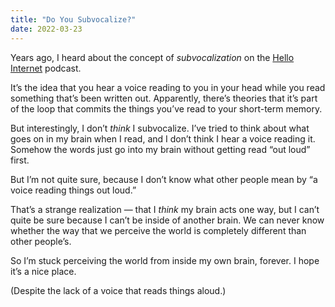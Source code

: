 ```yaml
---
title: "Do You Subvocalize?"
date: 2022-03-23
---
```


Years ago, I heard about the concept of _subvocalization_ on the [Hello Internet](https://hellointernet.fm) podcast.

It’s the idea that you hear a voice reading to you in your head while you read something that’s been written out. Apparently, there’s theories that it’s part of the loop that commits the things you’ve read to your short-term memory.

But interestingly, I don’t _think_ I subvocalize. I’ve tried to think about what goes on in my brain when I read, and I don’t think I hear a voice reading it. Somehow the words just go into my brain without getting read “out loud” first.

But I’m not quite sure, because I don’t know what other people mean by “a voice reading things out loud.”

That’s a strange realization — that I _think_ my brain acts one way, but I can’t quite be sure because I can’t be inside of another brain. We can never know whether the way that we perceive the world is completely different than other people’s.

So I’m stuck perceiving the world from inside my own brain, forever. I hope it’s a nice place.

(Despite the lack of a voice that reads things aloud.)
